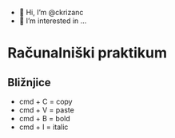 - 👋 Hi, I’m @ckrizanc
- 👀 I’m interested in ...
# Računalniški praktikum
## Bližnjice
- cmd + C = copy
- cmd + V = paste
- cmd + B = bold
- cmd + I = italic

<!---
ckrizanc/ckrizanc is a ✨ special ✨ repository because its `README.md` (this file) appears on your GitHub profile.
You can click the Preview link to take a look at your changes.
--->
